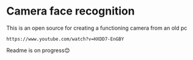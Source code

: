 # Camera face recognition

This is an open source for creating a functioning camera from an old pc

`https://www.youtube.com/watch?v=HXDD7-EnGBY`

Readme is on progress😊
